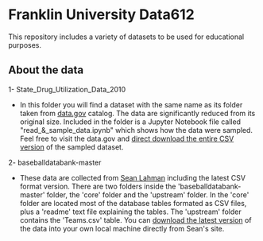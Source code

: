 # Franklin University Data612

This repository includes a variety of datasets to be used for educational purposes. 

## About the data

1- State_Drug_Utilization_Data_2010

  - In this folder you will find a dataset with the same name as its folder taken from [data.gov](https://catalog.data.gov/dataset/state-drug-utilization-data-2010-81ad0) catalog. The data are significantly reduced from its original size. Included in the folder is a Jupyter Notebook file called "read_&_sample_data.ipynb" which shows how the data were sampled. Feel free to visit the data.gov and [direct download the entire CSV version](https://data.medicaid.gov/api/views/mmgn-kvy5/rows.csv?accessType=DOWNLOAD) of the sampled dataset. 

2- baseballdatabank-master

  - These data are collected from [Sean Lahman](http://www.seanlahman.com/about/) including the latest CSV format version. There are two folders inside the 'baseballdatabank-master' folder, the 'core' folder and the 'upstream' folder. In the 'core' folder are located most of the database tables formated as CSV files, plus a 'readme' text file explaining the tables. The 'upstream' folder contains the 'Teams.csv' table. You can [download the latest version](http://www.seanlahman.com/baseball-archive/statistics/) of the data into your own local machine directly from Sean's site. 
